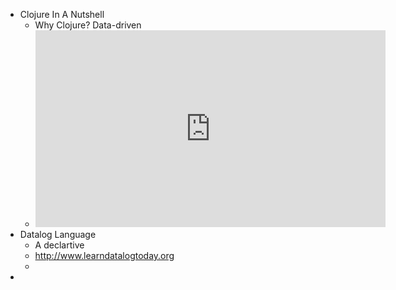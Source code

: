- Clojure In A Nutshell
	- Why Clojure? Data-driven
	- <iframe width="560" height="315" src="https://www.youtube.com/embed/vK1DazRK_a0" title="YouTube video player" frameborder="0" allow="accelerometer; autoplay; clipboard-write; encrypted-media; gyroscope; picture-in-picture" allowfullscreen></iframe>
- Datalog Language
	- A declartive
	- http://www.learndatalogtoday.org
	-
-